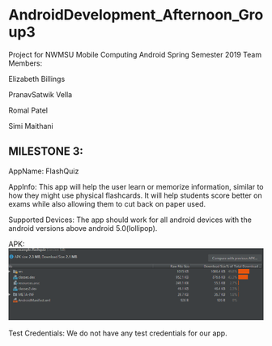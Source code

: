 # AndroidDevelopment_Afternoon_Group3
Project for NWMSU Mobile Computing Android Spring Semester 2019
Team Members:

Elizabeth Billings

PranavSatwik Vella

Romal Patel

Simi Maithani

## MILESTONE 3:

AppName: FlashQuiz

AppInfo: This app will help the user learn or memorize information, similar to how they might use physical flashcards. It will help students score better on exams while also allowing them to cut back on paper used.

Supported Devices: The app should work for all android devices with the android versions above android 5.0(lollipop).

APK: 
![apk image](Capture.PNG)


Test Credentials: We do not have any test credentials for our app.


